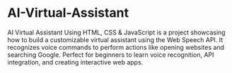 # AI-Virtual-Assistant
AI Virtual Assistant Using HTML, CSS &amp; JavaScript is a project showcasing how to build a customizable virtual assistant using the Web Speech API. It recognizes voice commands to perform actions like opening websites and searching Google. Perfect for beginners to learn voice recognition, API integration, and creating interactive web apps.
